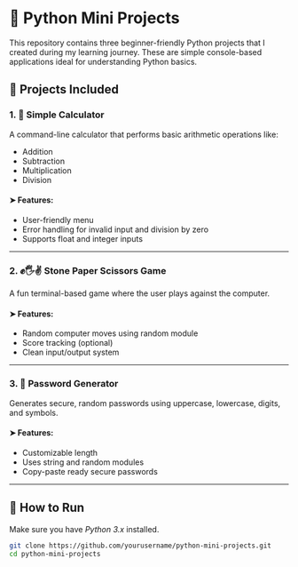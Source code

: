 # 🐍 Python Mini Projects

This repository contains three beginner-friendly Python projects that I created during my learning journey. These are simple console-based applications ideal for understanding Python basics.

## 🔧 Projects Included

### 1. 📱 Simple Calculator
A command-line calculator that performs basic arithmetic operations like:
- Addition
- Subtraction
- Multiplication
- Division

#### ➤ Features:
- User-friendly menu
- Error handling for invalid input and division by zero
- Supports float and integer inputs

---

### 2. ✊🖐✌ Stone Paper Scissors Game
A fun terminal-based game where the user plays against the computer.

#### ➤ Features:
- Random computer moves using random module
- Score tracking (optional)
- Clean input/output system

---

### 3. 🔐 Password Generator
Generates secure, random passwords using uppercase, lowercase, digits, and symbols.

#### ➤ Features:
- Customizable length
- Uses string and random modules
- Copy-paste ready secure passwords

---

## 📂 How to Run

Make sure you have *Python 3.x* installed.

```bash
git clone https://github.com/yourusername/python-mini-projects.git
cd python-mini-projects
